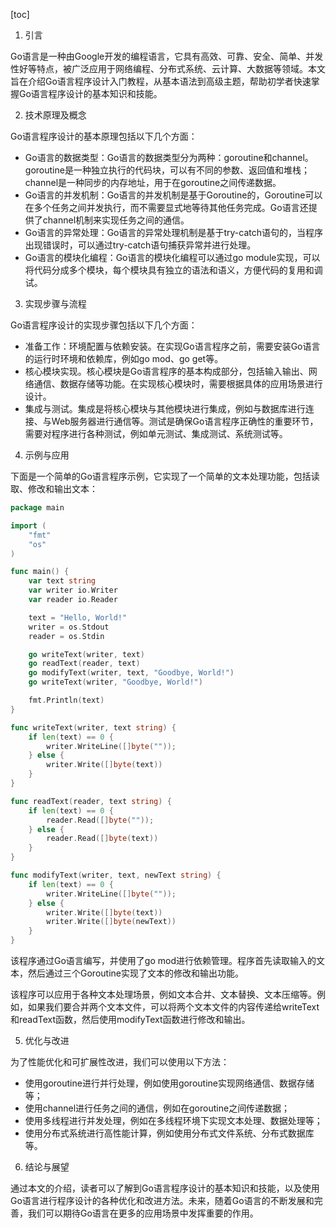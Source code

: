 
[toc]                    
                
                
1. 引言

Go语言是一种由Google开发的编程语言，它具有高效、可靠、安全、简单、并发性好等特点，被广泛应用于网络编程、分布式系统、云计算、大数据等领域。本文旨在介绍Go语言程序设计入门教程，从基本语法到高级主题，帮助初学者快速掌握Go语言程序设计的基本知识和技能。

2. 技术原理及概念

Go语言程序设计的基本原理包括以下几个方面：

- Go语言的数据类型：Go语言的数据类型分为两种：goroutine和channel。goroutine是一种独立执行的代码块，可以有不同的参数、返回值和堆栈；channel是一种同步的内存地址，用于在goroutine之间传递数据。
- Go语言的并发机制：Go语言的并发机制是基于Goroutine的，Goroutine可以在多个任务之间并发执行，而不需要显式地等待其他任务完成。Go语言还提供了channel机制来实现任务之间的通信。
- Go语言的异常处理：Go语言的异常处理机制是基于try-catch语句的，当程序出现错误时，可以通过try-catch语句捕获异常并进行处理。
- Go语言的模块化编程：Go语言的模块化编程可以通过go module实现，可以将代码分成多个模块，每个模块具有独立的语法和语义，方便代码的复用和调试。

3. 实现步骤与流程

Go语言程序设计的实现步骤包括以下几个方面：

- 准备工作：环境配置与依赖安装。在实现Go语言程序之前，需要安装Go语言的运行时环境和依赖库，例如go mod、go get等。
- 核心模块实现。核心模块是Go语言程序的基本构成部分，包括输入输出、网络通信、数据存储等功能。在实现核心模块时，需要根据具体的应用场景进行设计。
- 集成与测试。集成是将核心模块与其他模块进行集成，例如与数据库进行连接、与Web服务器进行通信等。测试是确保Go语言程序正确性的重要环节，需要对程序进行各种测试，例如单元测试、集成测试、系统测试等。

4. 示例与应用

下面是一个简单的Go语言程序示例，它实现了一个简单的文本处理功能，包括读取、修改和输出文本：
```go
package main

import (
    "fmt"
    "os"
)

func main() {
    var text string
    var writer io.Writer
    var reader io.Reader

    text = "Hello, World!"
    writer = os.Stdout
    reader = os.Stdin

    go writeText(writer, text)
    go readText(reader, text)
    go modifyText(writer, text, "Goodbye, World!")
    go writeText(writer, "Goodbye, World!")

    fmt.Println(text)
}

func writeText(writer, text string) {
    if len(text) == 0 {
        writer.WriteLine([]byte(""));
    } else {
        writer.Write([]byte(text))
    }
}

func readText(reader, text string) {
    if len(text) == 0 {
        reader.Read([]byte(""));
    } else {
        reader.Read([]byte(text))
    }
}

func modifyText(writer, text, newText string) {
    if len(text) == 0 {
        writer.WriteLine([]byte(""));
    } else {
        writer.Write([]byte(text))
        writer.Write([]byte(newText))
    }
}
```
该程序通过Go语言编写，并使用了go mod进行依赖管理。程序首先读取输入的文本，然后通过三个Goroutine实现了文本的修改和输出功能。

该程序可以应用于各种文本处理场景，例如文本合并、文本替换、文本压缩等。例如，如果我们要合并两个文本文件，可以将两个文本文件的内容传递给writeText和readText函数，然后使用modifyText函数进行修改和输出。

5. 优化与改进

为了性能优化和可扩展性改进，我们可以使用以下方法：

- 使用goroutine进行并行处理，例如使用goroutine实现网络通信、数据存储等；
- 使用channel进行任务之间的通信，例如在goroutine之间传递数据；
- 使用多线程进行并发处理，例如在多线程环境下实现文本处理、数据处理等；
- 使用分布式系统进行高性能计算，例如使用分布式文件系统、分布式数据库等。

6. 结论与展望

通过本文的介绍，读者可以了解到Go语言程序设计的基本知识和技能，以及使用Go语言进行程序设计的各种优化和改进方法。未来，随着Go语言的不断发展和完善，我们可以期待Go语言在更多的应用场景中发挥重要的作用。

